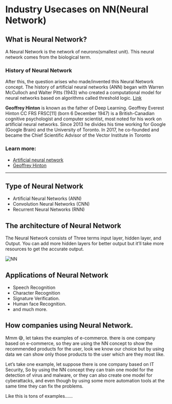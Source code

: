 # Industry Usecases on NN(Neural Network)

## What is Neural Network?
A Neural Network is the network of neurons(smallest unit). This neural network comes from the biological term.

### **History of Neural Network**
After this, the question arises who made/invented this Neural Network concept.
The history 
of artificial neural networks (ANN) began with Warren McCulloch and Walter Pitts (1943) who created a computational model for neural networks based on algorithms called threshold logic. [Link](https://en.wikipedia.org/wiki/History_of_artificial_neural_networks#:~:text=The%20history%20of%20artificial%20neural,on%20algorithms%20called%20threshold%20logic.)

**Geoffrey Hinton** is known as the father of Deep Learning. Geoffrey Everest Hinton CC FRS FRSC[11] (born 6 December 1947) is a British-Canadian cognitive psychologist and computer scientist, most noted for his work on artificial neural networks. Since 2013 he divides his time working for Google (Google Brain) and the University of Toronto. In 2017, he co-founded and became the Chief Scientific Advisor of the Vector Institute in Toronto

### Learn more:

* [Artificial neural network](https://en.wikipedia.org/wiki/Artificial_neural_network)
* [Geoffrey Hinton](https://en.wikipedia.org/wiki/Geoffrey_Hinton)

---

## Type of Neural Network
* Artificial Neural Networks (ANN)
* Convolution Neural Networks (CNN)
* Recurrent Neural Networks (RNN)

## The architecture of Neural Network
The Neural Network consists of Three terms input layer, hidden layer, and Output. You can add more hidden layers for better output but it’ll take more resources to get the accurate output.

![NN](https://github.com/rootritesh/ARTH_CaseStudy_blogTasks/blob/master/images/nn1.png)

## Applications of Neural Network
* Speech Recognition
* Character Recognition
* Signature Verification.
* Human face Recognition.
* and much more.

## How companies using Neural Network.
Mmm 😅, let takes the examples of e-commerce. there is one company based on e-commerce, so they are using the NN concept to show the recommended products for the user, look we know our choice but by using data we can show only those products to the user which are they most like.

Let’s take one example, let suppose there is one company based on IT Security, So by using the NN concept they can train one model for the detection of virus and malware, or they can also create one model for cyberattacks, and even though by using some more automation tools at the same time they can fix the problems.

Like this is tons of examples……
